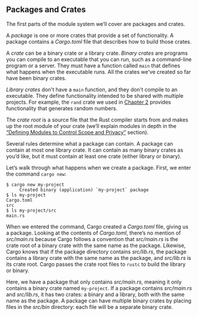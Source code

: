 ## Packages and Crates

The first parts of the module system we’ll cover are packages and crates.

A *package* is one or more crates that provide a set of functionality. A
package contains a *Cargo.toml* file that describes how to build those crates.

A *crate* can be a binary crate or a library crate. *Binary crates* are
programs you can compile to an executable that you can run, such as a
command-line program or a server. They must have a function called `main` that
defines what happens when the executable runs. All the crates we've created so
far have been binary crates.

*Library crates* don't have a `main` function, and they don't compile to an
executable. They define functionality intended to be shared with multiple
projects. For example, the `rand` crate we used in [Chapter 2][rand]<!-- ignore
--> provides functionality that generates random numbers.

The *crate root* is a source file that the Rust compiler starts from and makes
up the root module of your crate (we’ll explain modules in depth in the
[“Defining Modules to Control Scope and Privacy”][modules]<!-- ignore -->
section).

Several rules determine what a package can contain. A package can contain at
most one library crate. It can contain as many binary crates as you’d like, but
it must contain at least one crate (either library or binary).

Let’s walk through what happens when we create a package. First, we enter the
command `cargo new`:

```console
$ cargo new my-project
     Created binary (application) `my-project` package
$ ls my-project
Cargo.toml
src
$ ls my-project/src
main.rs
```

When we entered the command, Cargo created a *Cargo.toml* file, giving us a
package. Looking at the contents of *Cargo.toml*, there’s no mention of
*src/main.rs* because Cargo follows a convention that *src/main.rs* is the
crate root of a binary crate with the same name as the package. Likewise, Cargo
knows that if the package directory contains *src/lib.rs*, the package contains
a library crate with the same name as the package, and *src/lib.rs* is its
crate root. Cargo passes the crate root files to `rustc` to build the library
or binary.

Here, we have a package that only contains *src/main.rs*, meaning it only
contains a binary crate named `my-project`. If a package contains *src/main.rs*
and *src/lib.rs*, it has two crates: a binary and a library, both with the same
name as the package. A package can have multiple binary crates by placing files
in the *src/bin* directory: each file will be a separate binary crate.

[modules]: ch07-02-defining-modules-to-control-scope-and-privacy.html
[rand]: ch02-00-guessing-game-tutorial.html#generating-a-random-number
